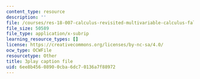 ```yaml
---
content_type: resource
description: ''
file: /courses/res-18-007-calculus-revisited-multivariable-calculus-fall-2011/6ee8b45608900cba6dc70136a7f88972_ZyhCnulIApY.srt
file_size: 50589
file_type: application/x-subrip
learning_resource_types: []
license: https://creativecommons.org/licenses/by-nc-sa/4.0/
ocw_type: OCWFile
resourcetype: Other
title: 3play caption file
uid: 6ee8b456-0890-0cba-6dc7-0136a7f88972
---
```

